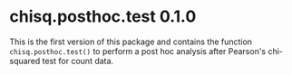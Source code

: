 # chisq.posthoc.test 0.1.0

This is the first version of this package and contains the function `chisq.posthoc.test()` to perform a post hoc analysis after Pearson's chi-squared test for count data.
